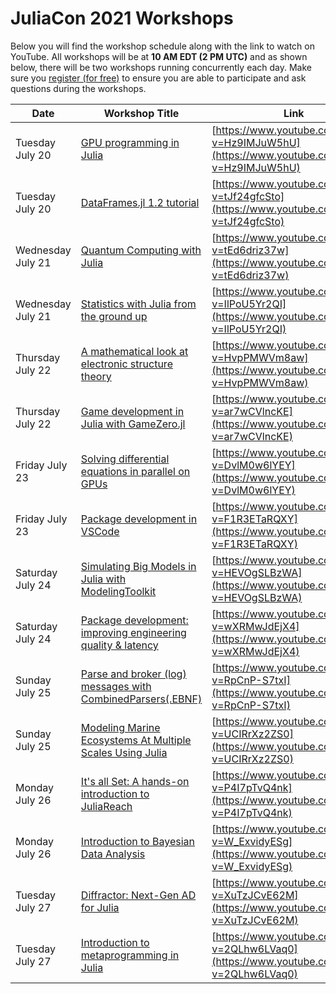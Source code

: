 # JuliaCon 2021 Workshops

Below you will find the workshop schedule along with the link to watch on YouTube. All workshops will be at __10 AM EDT (2 PM UTC)__ and as shown below, there will be two workshops running concurrently each day. Make sure you [register (for free)](https://juliacon.org/2021/tickets/) to ensure you are able to participate and ask questions during the workshops.

| Date        | Workshop Title  |     Link    |
| ----------- | ----------- | ----------- |
| Tuesday July 20      | [GPU programming in Julia](https://pretalx.com/juliacon2021/talk/review/KCSJWBBRMVCCJ9SVMHXPSZTBBUD3VXBL)       | [https://www.youtube.com/watch?v=Hz9IMJuW5hU](https://www.youtube.com/watch?v=Hz9IMJuW5hU)       |
| Tuesday July 20   | [DataFrames.jl 1.2 tutorial](https://pretalx.com/juliacon2021/talk/review/9V73MD8VZGHPPFKR993SBKLJHKQTBWY9)        | [https://www.youtube.com/watch?v=tJf24gfcSto](https://www.youtube.com/watch?v=tJf24gfcSto)        |
| Wednesday July 21      | [Quantum Computing with Julia](https://pretalx.com/juliacon2021/talk/review/JTBPVMHMGTSYAC8W8B87GCXEFXFRVUMW)       | [https://www.youtube.com/watch?v=tEd6driz37w](https://www.youtube.com/watch?v=tEd6driz37w)       |
| Wednesday July 21   | [Statistics with Julia from the ground up](https://pretalx.com/juliacon2021/talk/review/BWEXCHLMJSSUL8XDHGWUHHKXM9QNUZZQ)        | [https://www.youtube.com/watch?v=IlPoU5Yr2QI](https://www.youtube.com/watch?v=IlPoU5Yr2QI)        |
| Thursday July 22      | [A mathematical look at electronic structure theory](https://pretalx.com/juliacon2021/talk/review/E8JL8LNM8GALVY3VNQSTNQN7NLREMXVE)       | [https://www.youtube.com/watch?v=HvpPMWVm8aw](https://www.youtube.com/watch?v=HvpPMWVm8aw)       |
| Thursday July 22  | [Game development in Julia with GameZero.jl](https://pretalx.com/juliacon2021/talk/review/S3MDHHXQ8P9LDMRYRXCMFDDXLLESURNN)        | [https://www.youtube.com/watch?v=ar7wCVlncKE](https://www.youtube.com/watch?v=ar7wCVlncKE)        |
| Friday July 23     | [Solving differential equations in parallel on GPUs](https://pretalx.com/juliacon2021/talk/review/NDHRHLYN7JZUV88PLFWPL99P93NQVU8K)       | [https://www.youtube.com/watch?v=DvlM0w6lYEY](https://www.youtube.com/watch?v=DvlM0w6lYEY)       |
| Friday July 23  | [Package development in VSCode](https://pretalx.com/juliacon2021/talk/review/3LTRK3ZEECUVL7TDLGE7UHYHHKNG9DHD)        | [https://www.youtube.com/watch?v=F1R3ETaRQXY](https://www.youtube.com/watch?v=F1R3ETaRQXY)        |
| Saturday July 24     | [Simulating Big Models in Julia with ModelingToolkit](https://pretalx.com/juliacon2021/talk/review/7YHJAA37XGAQ7GXVBK37JFETTZ3ZLKLU)     | [https://www.youtube.com/watch?v=HEVOgSLBzWA](https://www.youtube.com/watch?v=HEVOgSLBzWA)       |
| Saturday July 24  | [Package development: improving engineering quality & latency](https://pretalx.com/juliacon2021/talk/review/HFFUMRJE8RGQPWZS9QRTVE9NEWCUMH3N)       | [https://www.youtube.com/watch?v=wXRMwJdEjX4](https://www.youtube.com/watch?v=wXRMwJdEjX4)        |
| Sunday July 25     | [Parse and broker (log) messages with CombinedParsers(.EBNF)](https://pretalx.com/juliacon2021/talk/review/HWRUWKWRXRZZXCVBS9LVLJPKYL9UYAKS)      | [https://www.youtube.com/watch?v=RpCnP-S7txI](https://www.youtube.com/watch?v=RpCnP-S7txI)       |
| Sunday July 25  | [Modeling Marine Ecosystems At Multiple Scales Using Julia](https://pretalx.com/juliacon2021/talk/review/MY7U88E7NK8RWACPGA3YEFHKK7DDHKA8)      | [https://www.youtube.com/watch?v=UCIRrXz2ZS0](https://www.youtube.com/watch?v=UCIRrXz2ZS0)        |
| Monday July 26     | [It's all Set: A hands-on introduction to JuliaReach](https://pretalx.com/juliacon2021/talk/review/9NYAYYMTPVFA9C7N3GUYFJ3C8YHPRSXA)     | [https://www.youtube.com/watch?v=P4I7pTvQ4nk](https://www.youtube.com/watch?v=P4I7pTvQ4nk)       |
| Monday July 26  | [Introduction to Bayesian Data Analysis](https://pretalx.com/juliacon2021/talk/review/JBAB83AUDTS8VMGRJQXBY9C9AJMANSGU)     | [https://www.youtube.com/watch?v=W_ExvidyESg](https://www.youtube.com/watch?v=W_ExvidyESg)        |
| Tuesday July 27     | [Diffractor: Next-Gen AD for Julia](https://pretalx.com/juliacon2021/talk/review/MJ7T9LXLXNDWHPW9WJN7SGTWU7L9QMJW)      | [https://www.youtube.com/watch?v=XuTzJCvE62M](https://www.youtube.com/watch?v=XuTzJCvE62M)       |
| Tuesday July 27  | [Introduction to metaprogramming in Julia](https://pretalx.com/juliacon2021/talk/review/ZEPFHE8Z3QWER8FWHQ8RTE3X7WA9VGXH)      | [https://www.youtube.com/watch?v=2QLhw6LVaq0](https://www.youtube.com/watch?v=2QLhw6LVaq0)        |

